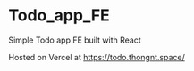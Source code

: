 # Todo_app_FE

Simple Todo app FE built with React

Hosted on Vercel at https://todo.thongnt.space/
